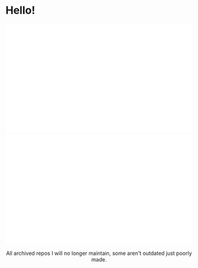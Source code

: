 # Hello!
<div align="center">
  
![](https://raw.githubusercontent.com/FinalLabs/github-stats/master/generated/overview.svg)
![](https://raw.githubusercontent.com/FinalLabs/github-stats/master/generated/languages.svg)

</div>

<div align="center">
  
All archived repos I will no longer maintain, some aren't outdated just poorly made.

</div>
